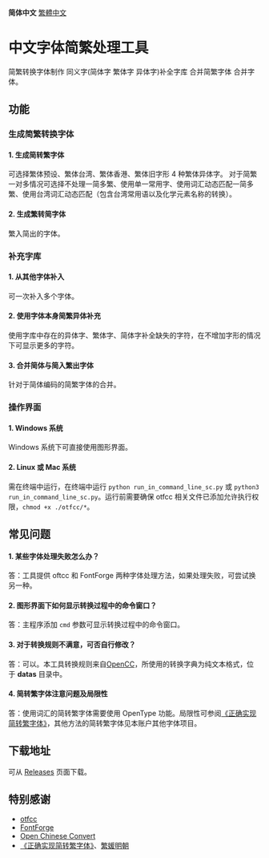 **简体中文** [繁體中文](README-TC.md#中文字型簡繁處理工具) 

# 中文字体简繁处理工具
简繁转换字体制作 同义字(简体字 繁体字 异体字)补全字库 合并简繁字体 合并字体。

## 功能
### 生成简繁转换字体
#### 1. 生成简转繁字体
可选择繁体预设、繁体台湾、繁体香港、繁体旧字形 4 种繁体异体字。
对于简繁一对多情况可选择不处理一简多繁、使用单一常用字、使用词汇动态匹配一简多繁、使用台湾词汇动态匹配（包含台湾常用语以及化学元素名称的转换）。
#### 2. 生成繁转简字体
繁入简出的字体。
### 补充字库
#### 1. 从其他字体补入
可一次补入多个字体。
#### 2. 使用字体本身简繁异体补充
使用字库中存在的异体字、繁体字、简体字补全缺失的字符，在不增加字形的情况下可显示更多的字符。
#### 3. 合并简体与简入繁出字体
针对于简体编码的简繁字体的合并。
### 操作界面
#### 1. Windows 系统
Windows 系统下可直接使用图形界面。
#### 2. Linux 或 Mac 系统
需在终端中运行，在终端中运行 `python run_in_command_line_sc.py` 或 `python3 run_in_command_line_sc.py`。运行前需要确保 otfcc 相关文件已添加允许执行权限，`chmod +x ./otfcc/*`。

## 常见问题
#### 1. 某些字体处理失败怎么办？
答：工具提供 oftcc 和 FontForge 两种字体处理方法，如果处理失败，可尝试换另一种。
#### 2. 图形界面下如何显示转换过程中的命令窗口？
答：主程序添加 `cmd` 参数可显示转换过程中的命令窗口。
#### 3. 对于转换规则不满意，可否自行修改？
答：可以。本工具转换规则来自[OpenCC](https://github.com/BYVoid/OpenCC)，所使用的转换字典为纯文本格式，位于 **datas** 目录中。
#### 4. 简转繁字体注意问题及局限性
答：使用词汇的简转繁字体需要使用 OpenType 功能。局限性可参阅[《正确实现简转繁字体》](https://ayaka.shn.hk/s2tfont/)，其他方法的简转繁字体见本账户其他字体项目。

## 下载地址
可从 [Releases](https://github.com/GuiWonder/TCFontCreator/releases) 页面下载。

## 特别感谢
* [otfcc](https://github.com/caryll/otfcc)
* [FontForge](https://github.com/fontforge/fontforge)
* [Open Chinese Convert](https://github.com/BYVoid/OpenCC)
* [《正确实现简转繁字体》](https://ayaka.shn.hk/s2tfont/)、[繁媛明朝](https://github.com/ayaka14732/FanWunMing)

